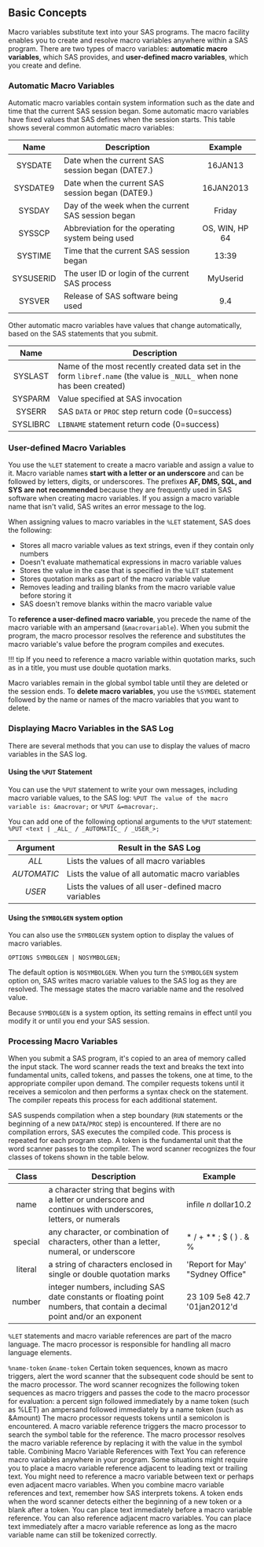## Basic Concepts

Macro variables substitute text into your SAS programs. The macro facility enables you to create and resolve macro variables anywhere within a SAS program. There are two types of macro variables: **automatic macro variables**, which SAS provides, and **user-defined macro variables**, which you create and define.

### Automatic Macro Variables

Automatic macro variables contain system information such as the date and time that the current SAS session began. Some automatic macro variables have fixed values that SAS defines when the session starts. This table shows several common automatic macro variables:

| Name	        | Description   | Example       |
|:-------------:|---------------|:-------------:|
| SYSDATE	      | Date when the current SAS session began (DATE7.)	| 16JAN13 |
| SYSDATE9	    | Date when the current SAS session began (DATE9.)	| 16JAN2013 |
| SYSDAY	      | Day of the week when the current SAS session began	| Friday |
| SYSSCP	      | Abbreviation for the operating system being used	| OS, WIN, HP 64 |
| SYSTIME	      | Time that the current SAS session began	| 13:39 |
| SYSUSERID	    | The user ID or login of the current SAS process	| MyUserid |
| SYSVER	      | Release of SAS software being used	| 9.4 |

Other automatic macro variables have values that change automatically, based on the SAS statements that you submit.

| Name | Description |
|:-----:|------------|
| SYSLAST	| Name of the most recently created data set in the form `libref.name` (the value is `_NULL_` when none has been created)|
| SYSPARM	| Value specified at SAS invocation |
| SYSERR	| SAS `DATA` or `PROC` step return code (0=success) |
| SYSLIBRC | `LIBNAME` statement return code (0=success) |

### User-defined Macro Variables

You use the `%LET` statement to create a macro variable and assign a value to it. Macro variable names **start with a letter or an underscore** and can be followed by letters, digits, or underscores. The prefixes **AF, DMS, SQL, and SYS are not recommended** because they are frequently used in SAS software when creating macro variables. If you assign a macro variable name that isn't valid, SAS writes an error message to the log.

When assigning values to macro variables in the `%LET` statement, SAS does the following:

* Stores all macro variable values as text strings, even if they contain only numbers
* Doesn't evaluate mathematical expressions in macro variable values
* Stores the value in the case that is specified in the `%LET` statement
* Stores quotation marks as part of the macro variable value
* Removes leading and trailing blanks from the macro variable value before storing it
* SAS doesn't remove blanks within the macro variable value

To **reference a user-defined macro variable**, you precede the name of the macro variable with an ampersand (`&macrovariable`). When you submit the program, the macro processor resolves the reference and substitutes the macro variable's value before the program compiles and executes.

!!! tip
    If you need to reference a macro variable within quotation marks, such as in a title, you must use double quotation marks.

Macro variables remain in the global symbol table until they are deleted or the session ends. To **delete macro variables**, you use the `%SYMDEL` statement followed by the name or names of the macro variables that you want to delete.

### Displaying Macro Variables in the SAS Log

There are several methods that you can use to display the values of macro variables in the SAS log.

#### Using the `%PUT` Statement

You can use the `%PUT` statement to write your own messages, including macro variable values, to the SAS log: `%PUT The value of the macro variable is: &macrovar;` or `%PUT &=macrovar;`.

You can add one of the following optional arguments to the `%PUT` statement:
  `%PUT <text | _ALL_ / _AUTOMATIC_ / _USER_>;`

| Argument	| Result in the SAS Log |
|:----:|-----|
| _ALL_	| Lists the values of all macro variables |
| _AUTOMATIC_ | Lists the value of all automatic macro variables |
| _USER_ | Lists the values of all user-defined macro variables |

#### Using the `SYMBOLGEN` system option 

You can also use the `SYMBOLGEN` system option to display the values of macro variables.
```
OPTIONS SYMBOLGEN | NOSYMBOLGEN;
```

The default option is `NOSYMBOLGEN`. When you turn the `SYMBOLGEN` system option on, SAS writes macro variable values to the SAS log as they are resolved. The message states the macro variable name and the resolved value.

Because `SYMBOLGEN` is a system option, its setting remains in effect until you modify it or until you end your SAS session.

### Processing Macro Variables

When you submit a SAS program, it's copied to an area of memory called the input stack. The word scanner reads the text and breaks the text into fundamental units, called tokens, and passes the tokens, one at time, to the appropriate compiler upon demand. The compiler requests tokens until it receives a semicolon and then performs a syntax check on the statement. The compiler repeats this process for each additional statement.

SAS suspends compilation when a step boundary (`RUN` statements or the beginning of a new `DATA`/`PROC` step) is encountered. If there are no compilation errors, SAS executes the compiled code. This process is repeated for each program step. A token is the fundamental unit that the word scanner passes to the compiler. The word scanner recognizes the four classes of tokens shown in the table below.

| Class	 | Description	| Example |
|:------:|--------------|---------|
|name |	a character string that begins with a letter or underscore and continues with underscores, letters, or numerals | infile _n_ dollar10.2 |
| special |	any character, or combination of characters, other than a letter, numeral, or underscore | * / + ** ; $ ( ) . & % |
| literal |	a string of characters enclosed in single or double quotation marks | 'Report for May' "Sydney Office" |
| number | integer numbers, including SAS date constants or floating point numbers, that contain a decimal point and/or an exponent | 23  109 5e8 42.7 '01jan2012'd |

`%LET` statements and macro variable references are part of the macro language. The macro processor is responsible for handling all macro language elements.

  `%name-token`
  `&name-token`
Certain token sequences, known as macro triggers, alert the word scanner that the subsequent code should be sent to the macro processor. The word scanner recognizes the following token sequences as macro triggers and passes the code to the macro processor for evaluation:
a percent sign followed immediately by a name token (such as %LET)
an ampersand followed immediately by a name token (such as &Amount)
The macro processor requests tokens until a semicolon is encountered.
A macro variable reference triggers the macro processor to search the symbol table for the reference. The macro processor resolves the macro variable reference by replacing it with the value in the symbol table.
Combining Macro Variable References with Text
You can reference macro variables anywhere in your program. Some situations might require you to place a macro variable reference adjacent to leading text or trailing text. You might need to reference a macro variable between text or perhaps even adjacent macro variables.
When you combine macro variable references and text, remember how SAS interprets tokens. A token ends when the word scanner detects either the beginning of a new token or a blank after a token.
You can place text immediately before a macro variable reference.
You can also reference adjacent macro variables.
You can place text immediately after a macro variable reference as long as the macro variable name can still be tokenized correctly.
